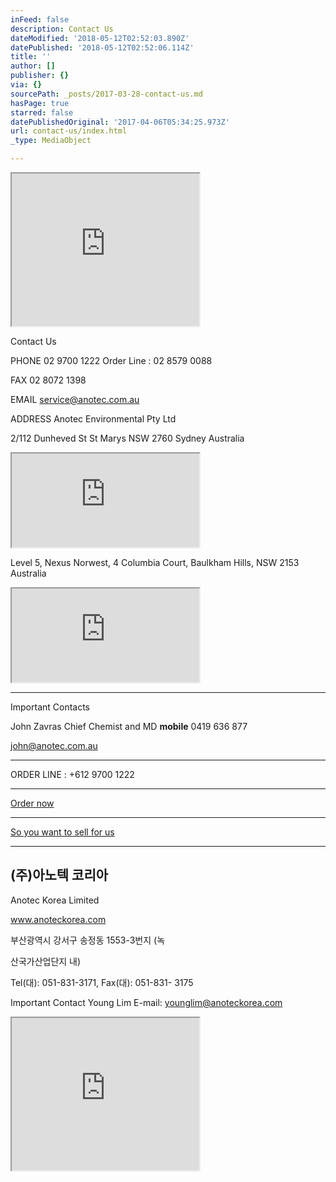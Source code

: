 ```yaml
---
inFeed: false
description: Contact Us
dateModified: '2018-05-12T02:52:03.890Z'
datePublished: '2018-05-12T02:52:06.114Z'
title: ''
author: []
publisher: {}
via: {}
sourcePath: _posts/2017-03-28-contact-us.md
hasPage: true
starred: false
datePublishedOriginal: '2017-04-06T05:34:25.973Z'
url: contact-us/index.html
_type: MediaObject

---
```

<iframe src="https://the-grid.github.io/ed-userhtml/?g=eJx1VMFu2zAMvecrGB8aZ3XkDkUvTdqhXXPoYVmxFrsEwaDJtK3UkQyJTmas_fdRjtMWLZZDSFqP5OMT7dlwMoF7ko7A5nDlW6Pgxumc4KvNECaTy8HMK6druhwM88Yo0tbEY_g7ANhKBzRlR-cQE1zATpvM7kQW8t_HH46fnmC5SmBIQhtNY3BIjTMQwq19xAy-wNbqDOI-TVnjbYVwdAS9K9A56z48iKP9AN7oukYCbVTVZFyQdlqhiMZjOGe-L30uYHiSAI9BYoNU2szzoyVEOkNDOm-jBCJukOsieOSkegyOQ48UnAx_N92RL-0u2FqbLq5lgcGWXClYm-edMRGs-oa5VGRdyw1ftMW9uHAQ5J3o4ReEN9M-6GGGa1w5J1tRO0uW2hqFr8LASlZVLF3RbHgeP07AiMb4kiXiXgmTqBtfxia4-5rPwTwnr3qI3Lq5VGX8kSQtccWdXybhky67K1xZmb0djQ5ZYQBkIgnYBPS-KzLyFM84ZuebpFIo1FVscAc3kpDHT4HbfgqJliGZVd1EQjnk83mFIYqj_bZG405hACuCFIyPCP9QupZb2SO4jJDdwu83wHIl6711utBBzUgaa9qNbXwH9S4Ao5Ko9udpuvb9IvNibtJ-x9IIjpn_MUSdR8ET65DfcTFvaRdIPWd_3T7IYiE3-Mp-ebIKF1VLx4AFv4q8rh4dXSPfBcYsm-mFng6eY_7ryIj7xe3d3fzh18_5j_vb7wvuNzoRp-Lz6AAIVxKPtD_LdwXl-LhVI06epYd3fBa-B3OT_e9r8A8yekuT" height="244" style=""></iframe>

Contact Us

PHONE 02 9700 1222 Order Line : 02 8579 0088

FAX 02 8072 1398

EMAIL service@anotec.com.au

ADDRESS Anotec Environmental Pty Ltd

2/112 Dunheved St St Marys NSW 2760 Sydney Australia

<iframe src="https://the-grid.github.io/ed-location/?latitude=-33.745523&amp;longitude=150.77213&amp;zoom=16&amp;address=112%20Dunheved%20Circuit%2C%20St%20Marys%2C%20New%20South%20Wales%202760%2C%20Australia" style=""></iframe>

Level 5, Nexus Norwest, 4 Columbia Court, Baulkham Hills, NSW 2153 Australia

<iframe src="https://the-grid.github.io/ed-location/?latitude=-33.730999&amp;longitude=150.969495&amp;zoom=16&amp;address=4%20Columbia%20Court%2C%20Baulkham%20Hills%2C%20New%20South%20Wales%202153%2C%20Australia" style=""></iframe>

---

Important Contacts

John Zavras Chief Chemist and MD **mobile** 0419 636 877

john@anotec.com.au

---

ORDER LINE : +612 9700 1222

---

[Order now ][0]

---

[So you want to sell for us ][0]

---

## (주)아노텍 코리아

Anotec Korea Limited

www.anoteckorea.com

부산광역시 강서구 송정동 1553-3번지 (녹

산국가산업단지 내)

Tel(대): 051-831-3171, Fax(대): 051-831- 3175

Important Contact Young Lim E-mail: younglim@anoteckorea.com

<iframe src="https://the-grid.github.io/ed-userhtml/?g=eJx9U01v2zAMPTe_glOBHYoqTtquaT6cIds6dEB7yoAdA1miYyGy5ElylmLYf58kJ-nH0J0Si4_k4-Pj7B2l8AnXUsMDk-pzJesGlnKt2wa-GlsDpfPeTEm9gcpimZMs40JTWbM1un4dUnhM6XNTZ1gXKLgRmDklazocrEZ97hwBiyonzj8qdBWiJ-AfG8yJx53PIiB0SNF_309Oa75KdVcukfpdML5ZW9NqMTkty3IKXCGzE4Wln0JptJ8Mr5od3KHaopecnS-sZOrcMe2oQytDxp_eSXYGCyHg0bQWzK_ns5dx6I6N2aK1UqCDoE6COukRngYBY2PIV9LtUwpl-KbfOwGAHxjmDrLUqAXUZiv1ukMmDLDw6iuEJoBQxODn5RKS0N6kyN3t4guYsut89_3hHkqpsA9nWW-WpXZBNyG3IEVOXskUJU2TMO6l0XFtTBuPvN-6YV9J52nNdNhhWpxrC8etLDBrjPMf23x0cXM5YHx8xdnFTTG-Hl1eDK8HAzF6z-pmGvpdXd-MRVGMEQnU6CsTKMRcsidDExmBgh5r08iHgGY1_h_BFXMuJ1umpGA-NPDMrtHnZFUopjehhDnE5r0gNLwlwiqUNUpFG80UK1DF5UYU0tuHxbd7Ml8eWkfNo8zR0HEXUaFZlpJittRN6_fuxIghECi04eswUFfwwH2P6TgdukGjGMfKKIF2DwEmhMXuRH620qLYTxSv0iJT0KBpgq9cZVolwuQ-mkB1RgrWiy7CXYPcw9qY6KjA3gEFYRLYYnAedvBgVivdpnN4EYKdSi5e-FHG5Ku0SxmNMwFWOKNaj1OIJzYB-mEwGDS7KQEWDotWMuww-MvbFsn8hVDxjA_yFKs3LbV67iXPCqkF7nJCh08az2dZ4PaM5V7mdPqvugY31dIfc48bPjBxTw9vWvW4x6L13uiX_bu_syzKGH_TZy9u7DYe-ksLBm3_ApyDzgI" height="244" style=""></iframe>



[0]: https://anotecenv.wufoo.com/forms/zxgf09v0d23peg